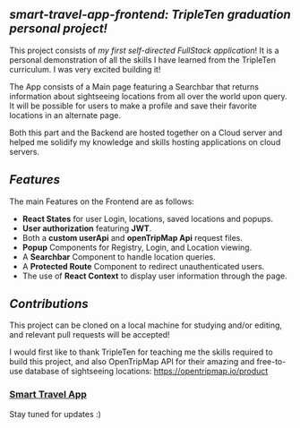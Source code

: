 ## *smart-travel-app-frontend: TripleTen graduation personal project!*
This project consists of *my first self-directed FullStack application*! It is a personal demonstration of all the skills I have learned from the TripleTen curriculum. I was very excited building it!

The App consists of a Main page featuring a Searchbar that returns information about sightseeing locations from all over the world upon query. It will be possible for users to make a profile and save their favorite locations in an alternate page. 

Both this part and the Backend are hosted together on a Cloud server and helped me solidify my knowledge and skills hosting applications on cloud servers. 

## *Features*
The main Features on the Frontend are as follows: 
- **React States** for user Login, locations, saved locations and popups.
- **User authorization** featuring **JWT**.
- Both a **custom userApi** and **openTripMap Api** request files.
- **Popup** Components for Registry, Login, and Location viewing.
- A **Searchbar** Component to handle location queries.
- A **Protected Route** Component to redirect unauthenticated users.
- The use of **React Context** to display user information through the page. 

## *Contributions*
This project can be cloned on a local machine for studying and/or editing, and relevant pull requests will be accepted!  

I would first like to thank TripleTen for teaching me the skills required to build this project, and also OpenTripMap API for their amazing and free-to-use database of sightseeing locations: https://opentripmap.io/product

### [Smart Travel App](https://smarttravel.blinklab.com)  

Stay tuned for updates :)
